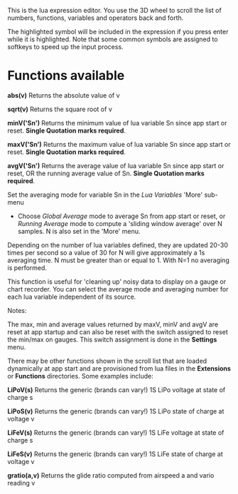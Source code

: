 This is the lua expression editor. You use the 3D wheel to scroll the list of
numbers, functions, variables and operators back and forth.

The highlighted symbol will be included in the expression if you press enter
while it is highlighted. Note that some common symbols are assigned to softkeys
to speed up the input process.

# Functions available

__abs(v)__ Returns the absolute value of v

__sqrt(v)__ Returns the square root of v

__minV(\'Sn\')__ Returns the minimum value of lua variable Sn since app start or
reset. __Single Quotation marks required__.

__maxV(\'Sn\')__ Returns the maximum value of lua variable Sn since app start or
reset. __Single Quotation marks required__.

__avgV(\'Sn\')__ Returns the average value of lua variable Sn since app start or
reset, OR the running average value of Sn. __Single Quotation marks required__.

Set the averaging mode for variable Sn in the _Lua Variables_ \'More\' sub-menu
- Choose _Global Average_ mode to average Sn from app start or reset, or _Running
Average_ mode to compute a \'sliding window average\' over N samples. N is also set
in the \'More\' menu.

Depending on the number of lua variables defined, they are updated 20-30 times
per second so a value of 30 for N will give approximately a 1s averaging time. N
must be greater than or equal to 1. With N=1 no averaging is performed.

This function is useful for \'cleaning up\' noisy data to display on a gauge or
chart recorder. You can select the average mode and averaging number for each
lua variable independent of its source.

Notes:

The max, min and average values returned by maxV, minV and avgV are reset at app
startup and can also be reset with the switch assigned to reset the min/max on
gauges. This switch assignment is done in the __Settings__ menu.

There may be other functions shown in the scroll list that are loaded
dynamically at app start and are provisioned from lua files in the
__Extensions__ or __Functions__ directories. Some examples include:

__LiPoV(s)__ Returns the generic (brands can vary!) 1S LiPo voltage at state of
charge s

__LiPoS(v)__ Returns the generic (brands can vary!) 1S LiPo state of charge at
voltage v

__LiFeV(s)__ Returns the generic (brands can vary!) 1S LiFe voltage at state of
charge s

__LiFeS(v)__ Returns the generic (brands can vary!) 1S LiFe state of charge at
voltage v

__gratio(a,v)__ Returns the glide ratio computed from airspeed a and vario
reading v







